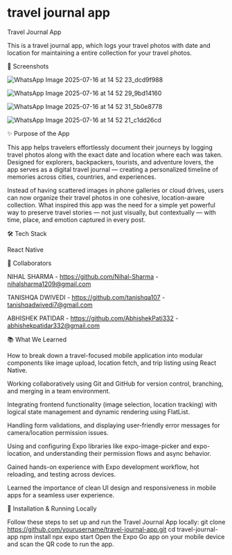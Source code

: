 # travel journal app

Travel Journal App

This is a travel journal app, which logs your travel photos with date and location for maintaining a entire collection for your travel photos.


📸 Screenshots

![WhatsApp Image 2025-07-16 at 14 52 23_dcd9f988](https://github.com/user-attachments/assets/d53de128-58c3-4ac6-95c7-f5acb310f8fa)


![WhatsApp Image 2025-07-16 at 14 52 29_9bd14160](https://github.com/user-attachments/assets/08b90947-453a-4cdd-8a9e-43ac1a29a500)


![WhatsApp Image 2025-07-16 at 14 52 31_5b0e8778](https://github.com/user-attachments/assets/0358bd2a-79d3-4309-9f4b-00e2d4374ef0)


![WhatsApp Image 2025-07-16 at 14 52 21_c1dd26cd](https://github.com/user-attachments/assets/1cca89c5-abd2-4396-a810-fb9e9eff4eb1)


✨ Purpose of the App

This app helps travelers effortlessly document their journeys by logging travel photos along with the exact date and location where each was taken. Designed for explorers, backpackers, tourists, and adventure lovers, the app serves as a digital travel journal — creating a personalized timeline of memories across cities, countries, and experiences.


Instead of having scattered images in phone galleries or cloud drives, users can now organize their travel photos in one cohesive, location-aware collection. What inspired this app was the need for a simple yet powerful way to preserve travel stories — not just visually, but contextually — with time, place, and emotion captured in every post.



🛠 Tech Stack

React Native 



🤝 Collaborators

NIHAL SHARMA - https://github.com/Nihal-Sharma - nihalsharma1209@gmail.com


TANISHQA DWIVEDI - https://github.com/tanishqa107 - tanishqadwivedi7@gmail.com


ABHISHEK PATIDAR - https://github.com/AbhishekPati332 - abhishekpatidar332@gmail.com


📚 What We Learned

How to break down a travel-focused mobile application into modular components like image upload, location fetch, and trip listing using React Native.

Working collaboratively using Git and GitHub for version control, branching, and merging in a team environment.

Integrating frontend functionality (image selection, location tracking) with logical state management and dynamic rendering using FlatList.

Handling form validations, and displaying user-friendly error messages for camera/location permission issues.

Using and configuring Expo libraries like expo-image-picker and expo-location, and understanding their permission flows and async behavior.

Gained hands-on experience with Expo development workflow, hot reloading, and testing across devices.

Learned the importance of clean UI design and responsiveness in mobile apps for a seamless user experience.


🚧 Installation & Running Locally

Follow these steps to set up and run the Travel Journal App locally:
git clone https://github.com/yourusername/travel-journal-app.git
cd travel-journal-app
npm install
npx expo start
Open the Expo Go app on your mobile device and scan the QR code to run the app.

